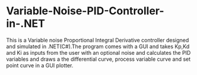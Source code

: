 # Variable-Noise-PID-Controller-in-.NET
This is a Variable noise Proportional Integral Derivative controller designed and simulated in .NET(C#).The program comes with a GUI and takes Kp,Kd and Ki as inputs from the user with an optional noise and calculates the PID variables and draws a the differential curve, process variable curve and set point curve in a GUI plotter.
